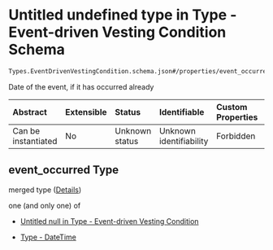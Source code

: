 # Untitled undefined type in Type - Event-driven Vesting Condition Schema

```txt
Types.EventDrivenVestingCondition.schema.json#/properties/event_occurred
```

Date of the event, if it has occurred already

| Abstract            | Extensible | Status         | Identifiable            | Custom Properties | Additional Properties | Access Restrictions | Defined In                                                                                                                  |
| :------------------ | :--------- | :------------- | :---------------------- | :---------------- | :-------------------- | :------------------ | :-------------------------------------------------------------------------------------------------------------------------- |
| Can be instantiated | No         | Unknown status | Unknown identifiability | Forbidden         | Allowed               | none                | [EventDrivenVestingCondition.schema.json\*](../schema/types/EventDrivenVestingCondition.schema.json "open original schema") |

## event_occurred Type

merged type ([Details](eventdrivenvestingcondition-properties-event_occurred.md))

one (and only one) of

- [Untitled null in Type - Event-driven Vesting Condition](eventdrivenvestingcondition-properties-event_occurred-oneof-0.md "check type definition")

- [Type - DateTime](issuer-properties-type---datetime.md "check type definition")
